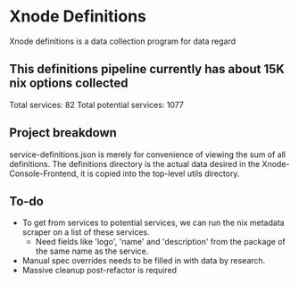 # Xnode Definitions
Xnode definitions is a data collection program for data regard

## This definitions pipeline currently has about 15K nix options collected
Total services: 82
Total potential services: 1077

## Project breakdown
service-definitions.json is merely for convenience of viewing the sum of all definitions.
The definitions directory is the actual data desired in the Xnode-Console-Frontend, it is copied into the top-level utils directory.


## To-do
* To get from services to potential services, we can run the nix metadata scraper on a list of these services.
    * Need fields like 'logo', 'name' and 'description' from the package of the same name as the service.
* Manual spec overrides needs to be filled in with data by research.
* Massive cleanup post-refactor is required
